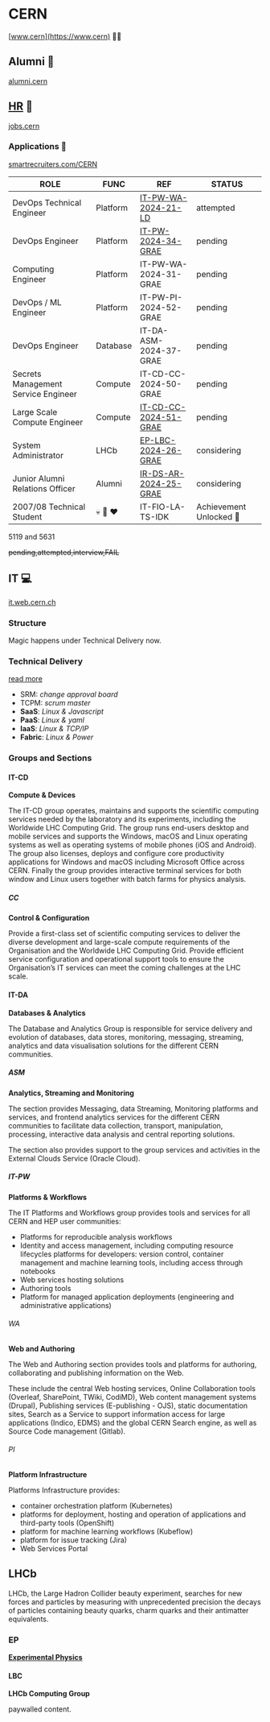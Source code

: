 # CERN

[www.cern](https://www.cern) :scientist:

## Alumni :zombie:

[alumni.cern](https://alumni.cern/)

## [HR](https://hr.web.cern.ch/) :briefcase:

[jobs.cern](https://alumni.cern/)

### Applications :memo:

[smartrecruiters.com/CERN](https://jobs.smartrecruiters.com/CERN)

|ROLE|FUNC|REF|STATUS|
-|-|-|-
DevOps Technical Engineer | Platform | [IT-PW-WA-2024-21-LD](IT-PW-WA-2024-21-LD.md)| attempted
DevOps Engineer | Platform | [IT-PW-2024-34-GRAE](IT-PW-2024-34-GRAE.md) | pending
Computing Engineer | Platform | IT-PW-WA-2024-31-GRAE| pending
DevOps / ML Engineer | Platform | IT-PW-PI-2024-52-GRAE| pending
DevOps Engineer | Database | IT-DA-ASM-2024-37-GRAE| pending
Secrets Management Service Engineer | Compute | IT-CD-CC-2024-50-GRAE| pending
Large Scale Compute Engineer | Compute | [IT-CD-CC-2024-51-GRAE](IT-CD-CC-2024-51-GRAE.md) |  pending
System Administrator | LHCb | [EP-LBC-2024-26-GRAE](EP-LBC-2024-26-GRAE.md)| considering
Junior Alumni Relations Officer | Alumni | [IR-DS-AR-2024-25-GRAE](IR-DS-AR-2024-25-GRAE.md) | considering
2007/08 Technical Student | :skull: :penguin: :heart: | IT-FIO-LA-TS-IDK | Achievement Unlocked :tada:

5119 and 5631

~~pending,attempted,interview,FAIL~~

## IT :computer:

[it.web.cern.ch](https://information-technology.web.cern.ch/)

### Structure

Magic happens under Technical Delivery now.

### Technical Delivery

[read more](https://information-technology.web.cern.ch/about/organisation/technical-delivery)

- SRM: _change approval board_
- TCPM: _scrum master_
- __SaaS__: _Linux & Javascript_
- __PaaS__: _Linux & yaml_
- __IaaS__: _Linux & TCP/IP_
- __Fabric__: _Linux & Power_

### Groups and Sections

#### IT-CD

__Compute & Devices__

The IT-CD group operates, maintains and supports the scientific computing services needed by the laboratory and its experiments, including the Worldwide LHC Computing Grid. The group runs end-users desktop and mobile services and supports the Windows, macOS and Linux operating systems as well as operating systems of mobile phones (iOS and Android). The group also licenses, deploys and configure core productivity applications for Windows and macOS including Microsoft Office across CERN. Finally the group provides interactive terminal services for both window and Linux users together with batch farms for physics analysis.

##### CC

__Control & Configuration__

Provide a first-class set of scientific computing services to deliver the diverse development and large-scale compute requirements of the Organisation and the Worldwide LHC Computing Grid. Provide efficient service configuration and operational support tools to ensure the Organisation’s IT services can meet the coming challenges at the LHC scale.

#### IT-DA

__Databases & Analytics__

The Database and Analytics Group is responsible for service delivery and evolution of databases, data stores, monitoring, messaging, streaming, analytics and data visualisation solutions for the different CERN communities.

##### ASM

__Analytics, Streaming and Monitoring__

The section provides Messaging, data Streaming, Monitoring platforms and services, and frontend analytics services for the different CERN communities to facilitate data collection, transport, manipulation, processing, interactive data analysis and central reporting solutions.

The section also provides support to the group services and activities in the External Clouds Service (Oracle Cloud).

##### IT-PW

__Platforms & Workflows__

The IT Platforms and Workflows group provides tools and services for all CERN and HEP user communities:

- Platforms for reproducible analysis workflows
- Identity and access management, including computing resource lifecycles
platforms for developers: version control, container management and machine learning tools, including access through notebooks
- Web services hosting solutions
- Authoring tools
- Platform for managed application deployments (engineering and administrative applications)

###### WA

__Web and Authoring__

The Web and Authoring section provides tools and platforms for authoring, collaborating and publishing information on the Web.

These include the central Web hosting services, Online Collaboration tools (Overleaf, SharePoint, TWiki, CodiMD), Web content management systems (Drupal), Publishing services (E-publishing - OJS), static documentation sites, Search as a Service to support information access for large applications (Indico, EDMS) and the global CERN Search engine, as well as Source Code management (Gitlab).

###### PI

__Platform Infrastructure__

Platforms Infrastructure provides:

- container orchestration platform (Kubernetes)
- platforms for deployment, hosting and operation of applications and third-party tools (OpenShift)
- platform for machine learning workflows (Kubeflow)
- platform for issue tracking (Jira)
- Web Services Portal

## LHCb

LHCb, the Large Hadron Collider beauty experiment, searches for new forces and particles by measuring with unprecedented precision the decays of particles containing beauty quarks, charm quarks and their antimatter equivalents.

### EP

[__Experimental Physics__](https://ep-dep.web.cern.ch/organisation/lhcb)

#### LBC

__LHCb Computing Group__

paywalled content.